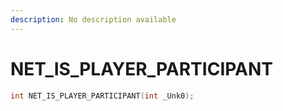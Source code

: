 ```yaml
---
description: No description available 
---
```


# NET_IS_PLAYER_PARTICIPANT

```cpp
int NET_IS_PLAYER_PARTICIPANT(int _Unk0);
```